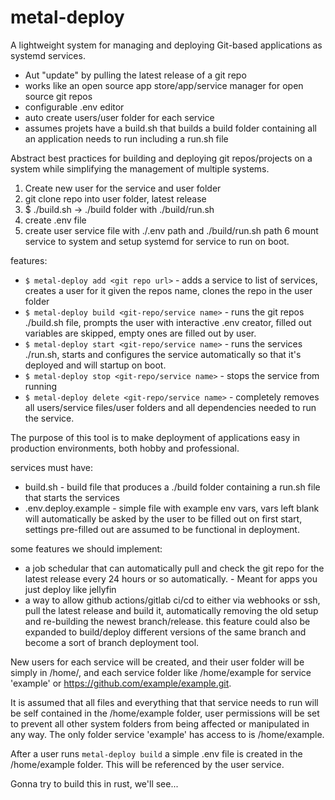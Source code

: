 # metal-deploy

A lightweight system for managing and deploying Git-based applications as systemd services.

- Aut "update" by pulling the latest release of a git repo
- works like an open source app store/app/service manager for open source git repos
- configurable .env editor
- auto create users/user folder for each service
- assumes projets have a build.sh that builds a build folder containing all an application needs to run including a run.sh file

Abstract best practices for building and deploying git repos/projects on a system while simplifying the management of multiple systems.
1. Create new user for the service and user folder
2. git clone repo into user folder, latest release
3. $ ./build.sh -> ./build folder with ./build/run.sh
4. create .env file
5. create user service file with ./.env path and ./build/run.sh path
6 mount service to system and setup systemd for service to run on boot.

features:
- `$ metal-deploy add <git repo url>` - adds a service to list of services, creates a user for it given the repos name, clones the repo in the user folder
- `$ metal-deploy build <git-repo/service name>` - runs the git repos ./build.sh file, prompts the user with interactive .env creator, filled out variables are skipped, empty ones are filled out by user.
- `$ metal-deploy start <git-repo/service name>` - runs the services ./run.sh, starts and configures the service automatically so that it's deployed and will startup on boot.
- `$ metal-deploy stop <git-repo/service name>` - stops the service from running
- `$ metal-deploy delete <git-repo/service name>` - completely removes all users/service files/user folders and all dependencies needed to run the service.

The purpose of this tool is to make deployment of applications easy in production environments, both hobby and professional.

services must have:
- build.sh - build file that produces a ./build folder containing a run.sh file that starts the services
- .env.deploy.example - simple file with example env vars, vars left blank will automatically be asked by the user to be filled out on first start, settings pre-filled out are assumed to be functional in deployment. 

some features we should implement:
- a job schedular that can automatically pull and check the git repo for the latest release every 24 hours or so automatically. - Meant for apps you just deploy like jellyfin
- a way to allow github actions/gitlab ci/cd to either via webhooks or ssh, pull the latest release and build it, automatically removing the old setup and re-building the newest branch/release. this feature could also be expanded to build/deploy different versions of the same branch and become a sort of branch deployment tool.

New users for each service will be created, and their user folder will be simply in /home/, and each service folder like /home/example for service 'example' or https://github.com/example/example.git.

It is assumed that all files and everything that that service needs to run will be self contained in the /home/example folder, user permissions will be set to prevent all other system folders from being affected or manipulated in any way. The only folder service 'example' has access to is /home/example.

After a user runs `metal-deploy build` a simple .env file is created in the /home/example folder. This will be referenced by the user service.

Gonna try to build this in rust, we'll see...
